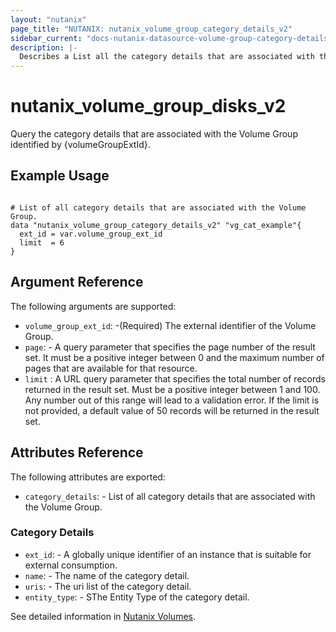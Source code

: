 ```yaml
---
layout: "nutanix"
page_title: "NUTANIX: nutanix_volume_group_category_details_v2"
sidebar_current: "docs-nutanix-datasource-volume-group-category-details-v4"
description: |-
  Describes a List all the category details that are associated with the Volume Group.
---
```


# nutanix_volume_group_disks_v2

Query the category details that are associated with the Volume Group identified by {volumeGroupExtId}.
## Example Usage

```hcl

# List of all category details that are associated with the Volume Group.
data "nutanix_volume_group_category_details_v2" "vg_cat_example"{
  ext_id = var.volume_group_ext_id
  limit  = 6
}

```

##  Argument Reference

The following arguments are supported:

* `volume_group_ext_id`: -(Required) The external identifier of the Volume Group.
* `page`: - A query parameter that specifies the page number of the result set. It must be a positive integer between 0 and the maximum number of pages that are available for that resource.
* `limit` : A URL query parameter that specifies the total number of records returned in the result set. Must be a positive integer between 1 and 100. Any number out of this range will lead to a validation error. If the limit is not provided, a default value of 50 records will be returned in the result set.


## Attributes Reference
The following attributes are exported:

* `category_details`: - List of all category details that are associated with the Volume Group.

### Category Details

* `ext_id`: - A globally unique identifier of an instance that is suitable for external consumption.
* `name`: - The name of the category detail.
* `uris`: - The uri list of the category detail.
* `entity_type`: - SThe Entity Type of the category detail.



See detailed information in [Nutanix Volumes](https://developers.nutanix.com/api-reference?namespace=volumes&version=v4.0.b1).
